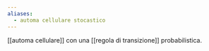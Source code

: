 ```yaml
---
aliases:
  - automa cellulare stocastico
---
```



[[automa cellulare]] con una [[regola di transizione]] probabilistica.